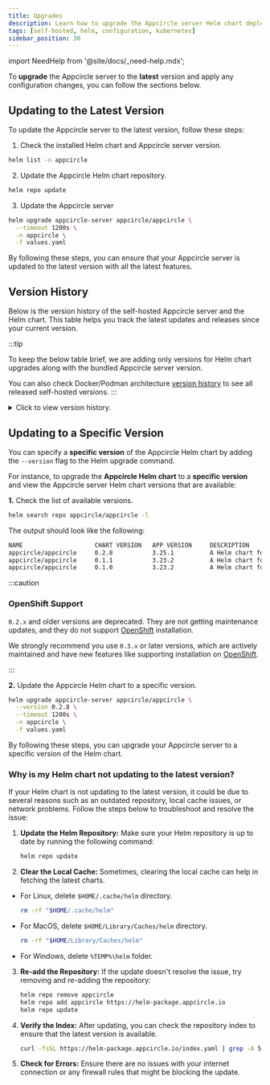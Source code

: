 ```yaml
---
title: Upgrades
description: Learn how to upgrade the Appcircle server Helm chart deployment
tags: [self-hosted, helm, configuration, kubernetes]
sidebar_position: 30
---
```


import NeedHelp from '@site/docs/\_need-help.mdx';

To **upgrade** the Appcircle server to the **latest** version and apply any configuration changes, you can follow the sections below.

## Updating to the Latest Version

To update the Appcircle server to the latest version, follow these steps:

1. Check the installed Helm chart and Appcircle server version.

```bash
helm list -n appcircle
```

2. Update the Appcircle Helm chart repository.

```bash
helm repo update
```

3. Update the Appcircle server

```bash
helm upgrade appcircle-server appcircle/appcircle \
  --timeout 1200s \
  -n appcircle \
  -f values.yaml
```

By following these steps, you can ensure that your Appcircle server is updated to the latest version with all the latest features.

## Version History

Below is the version history of the self-hosted Appcircle server and the Helm chart. This table helps you track the latest updates and releases since your current version.

:::tip

To keep the below table brief, we are adding only versions for Helm chart upgrades along with the bundled Appcircle server version.

You can also check Docker/Podman architecture [version history](https://docs.appcircle.io/self-hosted-appcircle/install-server/linux-package/update#version-history) to see all released self-hosted versions.
:::

<details>
    <summary>Click to view version history.</summary>

        Since the cloud and self-hosted versions are released asynchronously, the release dates listed in the table may differ from those on the **[Release Notes](https://docs.appcircle.io/release-notes)** page.

        | Appcircle Server Version | Helm Chart Version | Release Date |
        | ------------------------ | ------------------ | ------------ |
        | 3.27.3                   | 0.3.19             | 28/05/2025   |
        | 3.25.1                   | 0.2.8              | 05/02/2025   |
        | 3.23.2                   | 0.1.1              | 23/12/2024   |
        | 3.23.2                   | 0.1.0              | 20/12/2024   |

</details>

## Updating to a Specific Version

You can specify a **specific version** of the Appcircle Helm chart by adding the `--version` flag to the Helm upgrade command.

For instance, to upgrade the **Appcircle Helm chart** to a **specific version** and view the Appcircle server Helm chart versions that are available:

**1.** Check the list of available versions.

```bash
helm search repo appcircle/appcircle -l
```

The output should look like the following:

```txt
NAME                    CHART VERSION   APP VERSION     DESCRIPTION
appcircle/appcircle     0.2.8           3.25.1          A Helm chart for Kubernetes
appcircle/appcircle     0.1.1           3.23.2          A Helm chart for Kubernetes
appcircle/appcircle     0.1.0           3.23.2          A Helm chart for Kubernetes
```

:::caution

### OpenShift Support

`0.2.x` and older versions are deprecated. They are not getting maintenance updates, and they do not support [OpenShift](/self-hosted-appcircle/install-server/helm-chart/installation/openshift) installation.

We strongly recommend you use `0.3.x` or later versions, which are actively maintained and have new features like supporting installation on [OpenShift](/self-hosted-appcircle/install-server/helm-chart/installation/openshift).

:::

**2.** Update the Appcircle Helm chart to a specific version.

```bash
helm upgrade appcircle-server appcircle/appcircle \
  --version 0.2.8 \
  --timeout 1200s \
  -n appcircle \
  -f values.yaml
```

By following these steps, you can upgrade your Appcircle server to a specific version of the Helm chart.

### Why is my Helm chart not updating to the latest version?

If your Helm chart is not updating to the latest version, it could be due to several reasons such as an outdated repository, local cache issues, or network problems. Follow the steps below to troubleshoot and resolve the issue:

1. **Update the Helm Repository:** Make sure your Helm repository is up to date by running the following command:

   ```sh
   helm repo update
   ```

2. **Clear the Local Cache:** Sometimes, clearing the local cache can help in fetching the latest charts.

- For Linux, delete `$HOME/.cache/helm` directory.
  ```sh
  rm -rf "$HOME/.cache/helm"
  ```
- For MacOS, delete `$HOME/Library/Caches/helm` directory.
  ```sh
  rm -rf "$HOME/Library/Caches/helm"
  ```
- For Windows, delete `%TEMP%\helm` folder.

3. **Re-add the Repository:** If the update doesn't resolve the issue, try removing and re-adding the repository:

   ```sh
   helm repo remove appcircle
   helm repo add appcircle https://helm-package.appcircle.io
   helm repo update
   ```

4. **Verify the Index:** After updating, you can check the repository index to ensure that the latest version is available.

   ```sh
   curl -fsSL https://helm-package.appcircle.io/index.yaml | grep -A 5 'appcircle'
   ```

5. **Check for Errors:** Ensure there are no issues with your internet connection or any firewall rules that might be blocking the update.

<NeedHelp />
